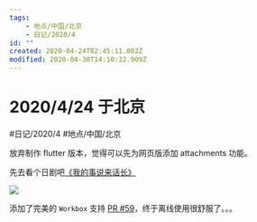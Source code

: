 ```yaml
---
tags:
    - 地点/中国/北京
    - 日记/2020/4
id: ""
created: 2020-04-24T02:45:11.002Z
modified: 2020-04-30T14:10:32.909Z
---
```

# 2020/4/24 于北京
#日记/2020/4 #地点/中国/北京

<!-- @timer "date":"Fri Apr 24 2020 10:42:46 GMT+0800 (China Standard Time)" -->
放弃制作 flutter 版本，觉得可以先为网页版添加 attachments 功能。  

先去看个日剧吧[《我的事说来话长》](https://www.lelekan.com/play/520063/0_0.html)

![](https://www.tokyonothot.com/wp-content/uploads/%E3%80%90%E5%AE%98%E7%BD%91%E5%8F%91%E5%B8%83%E7%89%88%E3%80%91%E6%88%91%E7%9A%84%E4%BA%8B%E8%AF%B4%E6%9D%A5%E8%AF%9D%E9%95%BF.jpg)

<!-- @timer "date":"Fri Apr 24 2020 16:35:23 GMT+0800 (China Standard Time)" -->
添加了完美的 `Workbox` 支持 [PR #59](https://github.com/0xGG/crossnote/pull/59)，终于离线使用很舒服了。。。
